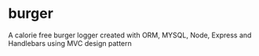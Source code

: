 # burger
A calorie free burger logger created with ORM, MYSQL, Node, Express and Handlebars using MVC design pattern
